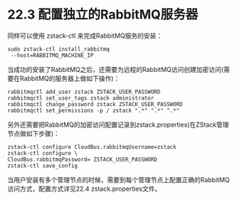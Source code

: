 # 22.3 配置独立的RabbitMQ服务器

同样可以使用 zstack-ctl 来完成RabbitMQ服务的安装：

```
sudo zstack-ctl install_rabbitmq
 --host=RABBITMQ_MACHINE_IP
```

当成功的安装了RabbitMQ之后，还需要为远程的RabbitMQ访问创建加密访问(需要在RabbitMQ的服务器上做如下操作)：

```
rabbitmqctl add_user zstack ZSTACK_USER_PASSWORD
rabbitmqctl set_user_tags zstack administrator
rabbitmqctl change_password zstack ZSTACK_USER_PASSWORD
rabbitmqctl set_permissions -p / zstack ".*" ".*" ".*"
```

另外还需要把RabbitMQ的加密访问配置记录到zstack.properties(在ZStack管理节点做如下步骤)：

```
zstack-ctl configure CloudBus.rabbitmqUsername=zstack
zstack-ctl configure \
CloudBus.rabbitmqPassword= ZSTACK_USER_PASSWORD
zstack-ctl save_config
```

当用户安装有多个管理节点的时候，需要到每个管理节点上配置正确的RabbitMQ访问方式，配置方式详见22.4 zstack.properties文件。

